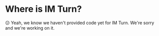 # Where is IM Turn?

:confused: Yeah, we know we haven't provided code yet for IM Turn. We're sorry and we're working on it. 